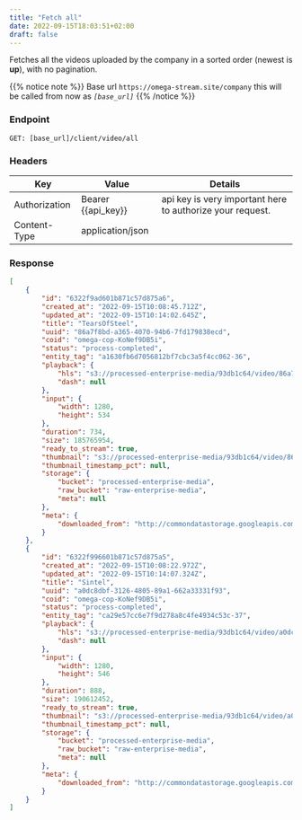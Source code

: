 ```yaml
---
title: "Fetch all"
date: 2022-09-15T18:03:51+02:00
draft: false
---
```


Fetches all the videos uploaded by the company in a sorted order (newest is **up**), with no pagination.

{{% notice note %}}
Base url `https://omega-stream.site/company` this will be called from now as *`[base_url]`*
{{% /notice %}}

### Endpoint
```url
GET: [base_url]/client/video/all
```

### Headers
| Key           | Value              | Details                                                 |
|---------------|--------------------|---------------------------------------------------------|
| Authorization | Bearer {{api_key}} | api key is very important here to authorize your request. |
| Content-Type  | application/json   |                                                         |


### Response
```json
[
    {
        "id": "6322f9ad601b871c57d875a6",
        "created_at": "2022-09-15T10:08:45.712Z",
        "updated_at": "2022-09-15T10:14:02.645Z",
        "title": "TearsOfSteel",
        "uuid": "86a7f8bd-a365-4070-94b6-7fd179838ecd",
        "coid": "omega-cop-KoNef9DB5i",
        "status": "process-completed",
        "entity_tag": "a1630fb6d7056812bf7cbc3a5f4cc062-36",
        "playback": {
            "hls": "s3://processed-enterprise-media/93db1c64/video/86a7f8bd-a365-4070-94b6-7fd179838ecd/playlist.m3u8",
            "dash": null
        },
        "input": {
            "width": 1280,
            "height": 534
        },
        "duration": 734,
        "size": 185765954,
        "ready_to_stream": true,
        "thumbnail": "s3://processed-enterprise-media/93db1c64/video/86a7f8bd-a365-4070-94b6-7fd179838ecd/thumbnail.png",
        "thumbnail_timestamp_pct": null,
        "storage": {
            "bucket": "processed-enterprise-media",
            "raw_bucket": "raw-enterprise-media",
            "meta": null
        },
        "meta": {
            "downloaded_from": "http://commondatastorage.googleapis.com/gtv-videos-bucket/sample/TearsOfSteel.mp4"
        }
    },
    {
        "id": "6322f996601b871c57d875a5",
        "created_at": "2022-09-15T10:08:22.972Z",
        "updated_at": "2022-09-15T10:14:07.324Z",
        "title": "Sintel",
        "uuid": "a0dc8dbf-3126-4805-89a1-662a33331f93",
        "coid": "omega-cop-KoNef9DB5i",
        "status": "process-completed",
        "entity_tag": "ca29e57cc6e7f9d278a8c4fe4934c53c-37",
        "playback": {
            "hls": "s3://processed-enterprise-media/93db1c64/video/a0dc8dbf-3126-4805-89a1-662a33331f93/playlist.m3u8",
            "dash": null
        },
        "input": {
            "width": 1280,
            "height": 546
        },
        "duration": 888,
        "size": 190612452,
        "ready_to_stream": true,
        "thumbnail": "s3://processed-enterprise-media/93db1c64/video/a0dc8dbf-3126-4805-89a1-662a33331f93/thumbnail.png",
        "thumbnail_timestamp_pct": null,
        "storage": {
            "bucket": "processed-enterprise-media",
            "raw_bucket": "raw-enterprise-media",
            "meta": null
        },
        "meta": {
            "downloaded_from": "http://commondatastorage.googleapis.com/gtv-videos-bucket/sample/Sintel.mp4"
        }
    }
]
```